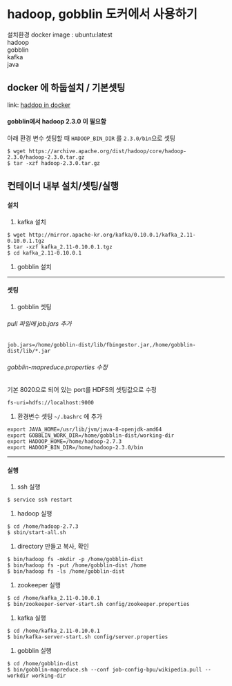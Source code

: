 # hadoop, gobblin 도커에서 사용하기
  설치환경
  docker image : ubuntu:latest<br/>
  hadoop<br/>
  gobblin<br/>
  kafka<br/>
  java<br/>

## docker 에 하둡설치 / 기본셋팅
  link: [haddop in docker](hadoop_in_docker.md)
#### gobblin에서 hadoop 2.3.0 이 필요함
아래 환경 변수 셋팅할 때 `HADOOP_BIN_DIR` 를 `2.3.0/bin`으로 셋팅
```shell
$ wget https://archive.apache.org/dist/hadoop/core/hadoop-2.3.0/hadoop-2.3.0.tar.gz
$ tar -xzf hadoop-2.3.0.tar.gz
```
## 컨테이너 내부 설치/셋팅/실행
#### 설치
  1. kafka 설치
  ```shell
  $ wget http://mirror.apache-kr.org/kafka/0.10.0.1/kafka_2.11-0.10.0.1.tgz
  $ tar -xzf kafka_2.11-0.10.0.1.tgz
  $ cd kafka_2.11-0.10.0.1
  ```
  1. gobblin 설치

---
#### 셋팅
  1. gobblin 셋팅
  ###### pull 파일에 job.jars 추가
  ```pull
  job.jars=/home/gobblin-dist/lib/fbingestor.jar,/home/gobblin-dist/lib/*.jar
  ```
  ###### gobblin-mapreduce.properties 수정<br/>
  기본 8020으로 되어 있는 port를 HDFS의 셋팅값으로 수정
  ```properties
  fs-uri=hdfs://localhost:9000
  ```
  1. 환경변수 셋팅
  `~/.bashrc` 에 추가
  ```shell
  export JAVA_HOME=/usr/lib/jvm/java-8-openjdk-amd64
  export GOBBLIN_WORK_DIR=/home/gobblin-dist/working-dir
  export HADOOP_HOME=/home/hadoop-2.7.3
  export HADOOP_BIN_DIR=/home/hadoop-2.3.0/bin
  ```
---
#### 실행
  1. ssh 실행
  ```shell
  $ service ssh restart
  ```
  1. hadoop 실행
  ```shell
  $ cd /home/hadoop-2.7.3
  $ sbin/start-all.sh
  ```
  1. directory 만들고 복사, 확인
  ```shell
  $ bin/hadoop fs -mkdir -p /home/gobblin-dist
  $ bin/hadoop fs -put /home/gobblin-dist /home
  $ bin/hadoop fs -ls /home/gobblin-dist
  ```
  1. zookeeper 실행
  ```shell
  $ cd /home/kafka_2.11-0.10.0.1
  $ bin/zookeeper-server-start.sh config/zookeeper.properties
  ```
  1. kafka 실행
  ```shell
  $ cd /home/kafka_2.11-0.10.0.1
  $ bin/kafka-server-start.sh config/server.properties
  ```
  1. gobblin 실행
  ```shell
  $ cd /home/gobblin-dist
  $ bin/gobblin-mapreduce.sh --conf job-config-bpu/wikipedia.pull --workdir working-dir
  ```

